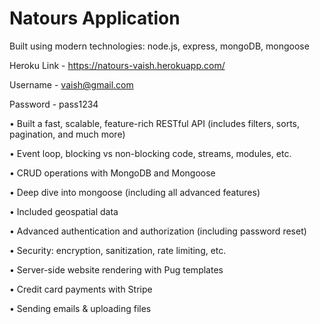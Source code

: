 # Natours Application

Built using modern technologies: node.js, express, mongoDB, mongoose

Heroku Link - https://natours-vaish.herokuapp.com/

Username - vaish@gmail.com 

Password - pass1234


•	Built a fast, scalable, feature-rich RESTful API (includes filters, sorts, pagination, and much more)

•	Event loop, blocking vs non-blocking code, streams, modules, etc.

•	CRUD operations with MongoDB and Mongoose

•	Deep dive into mongoose (including all advanced features)

•	Included geospatial data

•	Advanced authentication and authorization (including password reset)

•	Security: encryption, sanitization, rate limiting, etc.

•	Server-side website rendering with Pug templates

•	Credit card payments with Stripe

•	Sending emails & uploading files
